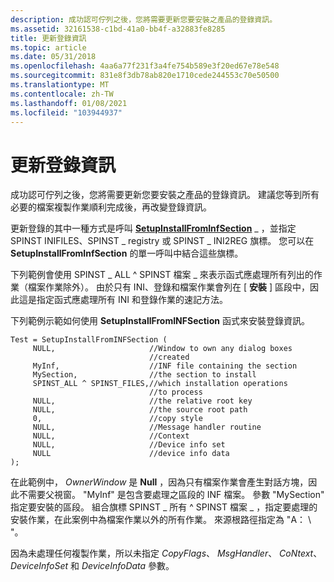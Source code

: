 ```yaml
---
description: 成功認可佇列之後，您將需要更新您要安裝之產品的登錄資訊。
ms.assetid: 32161538-c1bd-41a0-bb4f-a32883fe8285
title: 更新登錄資訊
ms.topic: article
ms.date: 05/31/2018
ms.openlocfilehash: 4aa6a77f231f3a4fe754b589e3f20ed67e78e548
ms.sourcegitcommit: 831e8f3db78ab820e1710cede244553c70e50500
ms.translationtype: MT
ms.contentlocale: zh-TW
ms.lasthandoff: 01/08/2021
ms.locfileid: "103944937"
---
```

# <a name="updating-registry-information"></a>更新登錄資訊

成功認可佇列之後，您將需要更新您要安裝之產品的登錄資訊。 建議您等到所有必要的檔案複製作業順利完成後，再改變登錄資訊。

更新登錄的其中一種方式是呼叫 [**SetupInstallFromInfSection**](/windows/desktop/api/Setupapi/nf-setupapi-setupinstallfrominfsectiona) \_ ，並指定 SPINST INIFILES、SPINST \_ registry 或 SPINST \_ INI2REG 旗標。 您可以在 **SetupInstallFromInfSection** 的單一呼叫中結合這些旗標。

下列範例會使用 SPINST \_ ALL ^ SPINST 檔案 \_ 來表示函式應處理所有列出的作業（檔案作業除外）。 由於只有 INI、登錄和檔案作業會列在 [ **安裝** ] 區段中，因此這是指定函式應處理所有 INI 和登錄作業的速記方法。

下列範例示範如何使用 **SetupInstallFromINFSection** 函式來安裝登錄資訊。

``` syntax
Test = SetupInstallFromINFSection (
     NULL,                     //Window to own any dialog boxes
                               //created 
     MyInf,                    //INF file containing the section 
     MySection,                //the section to install
     SPINST_ALL ^ SPINST_FILES,//which installation operations 
                               //to process
     NULL,                     //the relative root key
     NULL,                     //the source root path
     0,                        //copy style
     NULL,                     //Message handler routine
     NULL,                     //Context
     NULL,                     //Device info set
     NULL                      //device info data
);
```

在此範例中， *OwnerWindow* 是 **Null** ，因為只有檔案作業會產生對話方塊，因此不需要父視窗。 "MyInf" 是包含要處理之區段的 INF 檔案。 參數 "MySection" 指定要安裝的區段。 組合旗標 SPINST \_ 所有 ^ SPINST 檔案 \_ ，指定要處理的安裝作業，在此案例中為檔案作業以外的所有作業。 來源根路徑指定為 "A： \\ "。

因為未處理任何複製作業，所以未指定 *CopyFlags*、 *MsgHandler*、 *CoNtext*、 *DeviceInfoSet* 和 *DeviceInfoData* 參數。

 

 



